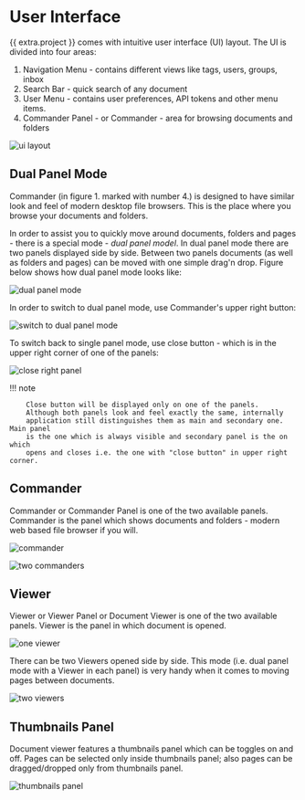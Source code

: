 # User Interface


{{ extra.project }} comes with intuitive user interface (UI) layout. The UI
is divided into four areas:

1. Navigation Menu - contains different views like tags, users, groups, inbox
2. Search Bar - quick search of any document
3. User Menu - contains user preferences, API tokens and other menu items.
4. Commander Panel - or Commander - area for browsing documents and folders


![ui layout](../img/user-manual/ui/user-interface-layout.svg)


## Dual Panel Mode

Commander (in figure 1. marked with number 4.) is designed to have
similar look and feel of modern desktop file browsers. This is the place
where you browse your documents and folders.

In order to assist you to quickly move around documents, folders and pages -
there is a special mode - *dual panel model*. In dual panel mode there
are two panels displayed side by side. Between two panels documents (as well
as folders and pages) can be moved with one simple drag'n drop. Figure
below shows how dual panel mode looks like:


![dual panel mode](../img/user-manual/ui/ui-dual-panel-mode.svg)

In order to switch to dual panel mode, use Commander's upper right button:

![switch to dual panel mode](../img/user-manual/ui/switch-to-dual-panel-mode.svg)


To switch back to single panel mode, use close button - which is in the upper right
corner of one of the panels:


![close right panel](../img/user-manual/ui/close-right-panel.svg)

!!! note

        Close button will be displayed only on one of the panels.
        Although both panels look and feel exactly the same, internally
        application still distinguishes them as main and secondary one. Main panel
        is the one which is always visible and secondary panel is the on which
        opens and closes i.e. the one with "close button" in upper right corner.


## Commander


Commander or Commander Panel is one of the two available panels. Commander is
the panel which shows documents and folders - modern web based file browser if
you will.

![commander](../img/user-manual/ui/one_commander.svg)

![two commanders](../img/user-manual/ui/two_commanders.svg)


## Viewer

Viewer or Viewer Panel or Document Viewer is one of the two available panels.
Viewer is the panel in which document is opened.


![one viewer](../img/user-manual/ui/one_viewer.svg)


There can be two Viewers opened side by side. This mode (i.e. dual panel mode
with a Viewer in each panel) is very handy when it comes to moving
pages between documents.

![two viewers](../img/user-manual/ui/two_viewers.svg)


## Thumbnails Panel

Document viewer features a thumbnails panel which can be toggles on and off.
Pages can be selected only inside thumbnails panel; also pages can be
dragged/dropped only from thumbnails panel.


![thumbnails panel](../img/user-manual/ui/thumbnails_panel.svg)
